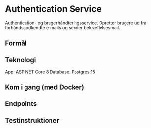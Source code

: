 # Authentication Service
Authentication- og brugerhåndteringsservice. Opretter brugere ud fra forhåndsgodkendte e-mails og sender bekræftelsesmail. 

## Formål

## Teknologi

App: ASP.NET Core 8
Database: Postgres:15

## Kom i gang (med Docker)

## Endpoints

## Testinstruktioner
